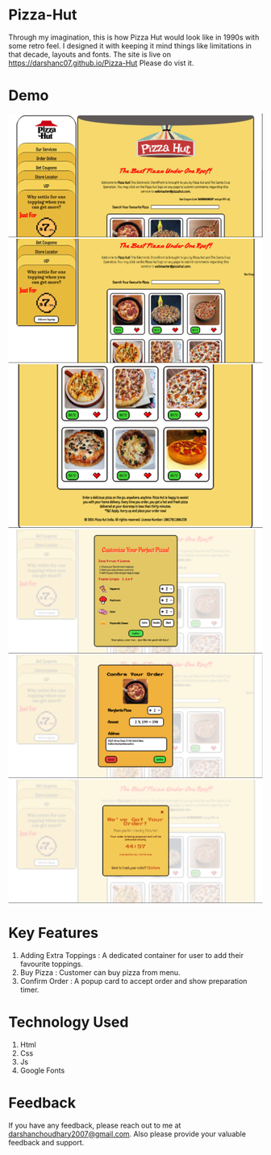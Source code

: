 # Pizza-Hut
Through my imagination, this is how Pizza Hut would look like in 1990s with some retro feel. I designed it with keeping it mind things like limitations in that decade, layouts and fonts. The site is live on https://darshanc07.github.io/Pizza-Hut   Please do vist it.
# Demo 
![home](./assets/s1.png)
![home](./assets/s2.png)
![home](./assets/s3.png)
![home](./assets/s4.png)
![home](./assets/s5.png)
![home](./assets/s6.png)

# Key Features
1. Adding Extra Toppings : A dedicated container for user to add their favourite toppings.
2. Buy Pizza : Customer can buy pizza from menu.
3. Confirm Order : A popup card to accept order and show preparation timer.
# Technology Used
1. Html
2. Css
3. Js
4. Google Fonts

# Feedback
If you have any feedback, please reach out to me at darshanchoudhary2007@gmail.com.
Also please provide your valuable feedback and support.
